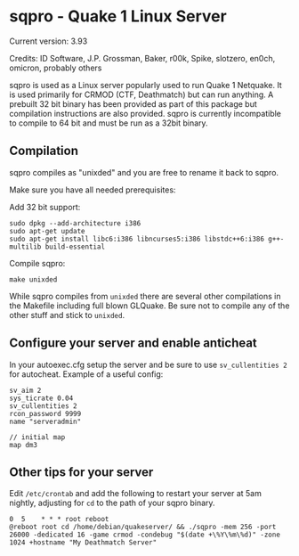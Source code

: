 # sqpro - Quake 1 Linux Server

Current version: 3.93

Credits: ID Software, J.P. Grossman, Baker, r00k, Spike, slotzero, en0ch, omicron, probably others

sqpro is used as a Linux server popularly used to run Quake 1 Netquake. It is used primarily for CRMOD (CTF, Deathmatch) but can run anything.
A prebuilt 32 bit binary has been provided as part of this package but compilation instructions are also provided.
sqpro is currently incompatible to compile to 64 bit and must be run as a 32bit binary.

## Compilation
sqpro compiles as "unixded" and you are free to rename it back to sqpro.

Make sure you have all needed prerequisites:

Add 32 bit support:
```shell
sudo dpkg --add-architecture i386
sudo apt-get update
sudo apt-get install libc6:i386 libncurses5:i386 libstdc++6:i386 g++-multilib build-essential
```

Compile sqpro:
```shell
make unixded
```

While sqpro compiles from `unixded` there are several other compilations in the Makefile including full blown GLQuake. Be sure not to compile any of the other stuff and stick to `unixded`.

## Configure your server and enable anticheat
In your autoexec.cfg setup the server and be sure to use `sv_cullentities 2` for autocheat. Example of a useful config:
```
sv_aim 2
sys_ticrate 0.04
sv_cullentities 2
rcon_password 9999
name "serveradmin"

// initial map
map dm3
```


## Other tips for your server
Edit `/etc/crontab` and add the following to restart your server at 5am nightly, adjusting for `cd` to the path of your sqpro binary.
```shell
0  5    * * * root reboot
@reboot root cd /home/debian/quakeserver/ && ./sqpro -mem 256 -port 26000 -dedicated 16 -game crmod -condebug "$(date +\%Y\%m\%d)" -zone 1024 +hostname "My Deathmatch Server"
```